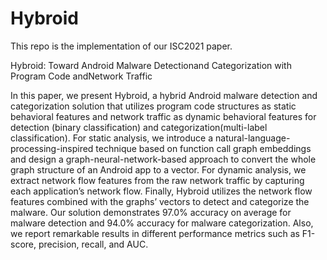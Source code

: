 # Hybroid
This repo is the implementation of our ISC2021 paper. 

Hybroid: Toward Android Malware Detectionand Categorization with Program Code andNetwork Traffic

In this paper, we present Hybroid, a hybrid Android malware detection and categorization solution that utilizes program code structures  as  static  behavioral  features  and  network  traffic  as  dynamic  behavioral features for detection (binary classification) and categorization(multi-label classification). For static analysis, we introduce a natural-language-processing-inspired technique based on function call graph embeddings and design a graph-neural-network-based approach to convert the whole graph structure of an Android app to a vector. For dynamic analysis, we extract network flow features from the raw network traffic by  capturing  each  application’s  network  flow.  Finally, Hybroid utilizes the network flow features combined with the graphs’ vectors to detect and categorize the malware. Our solution demonstrates 97.0% accuracy on average for malware detection and 94.0% accuracy for malware categorization. Also, we report remarkable results in different performance metrics such as F1-score, precision, recall, and AUC.
